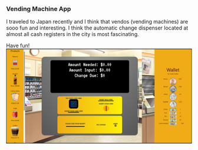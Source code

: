 ### Vending Machine App

I traveled to Japan recently and I think that vendos (vending machines) are sooo fun and interesting. I think the automatic change dispenser located at almost all cash registers in the city is most fascinating.

Have fun!
![Vending Machine Demo](https://github.com/gvc222/cash-game/blob/main/src/assets/vending-machine-app.png?raw=true "Vending Machine App")
